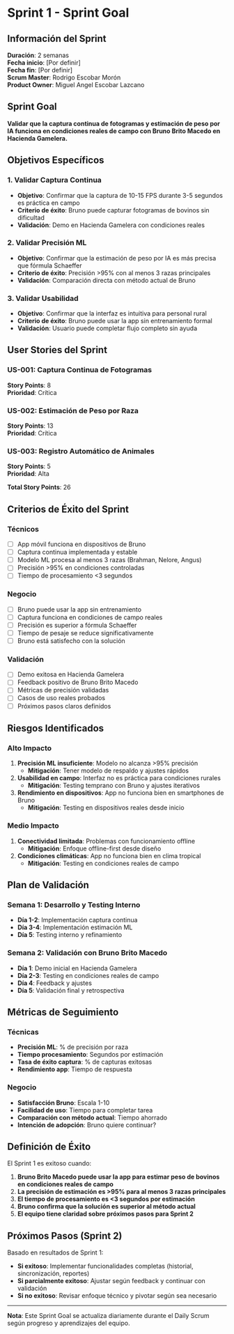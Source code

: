 # Sprint 1 - Sprint Goal

## Información del Sprint

**Duración**: 2 semanas  
**Fecha inicio**: [Por definir]  
**Fecha fin**: [Por definir]  
**Scrum Master**: Rodrigo Escobar Morón  
**Product Owner**: Miguel Angel Escobar Lazcano  

## Sprint Goal

**Validar que la captura continua de fotogramas y estimación de peso por IA funciona en condiciones reales de campo con Bruno Brito Macedo en Hacienda Gamelera.**

## Objetivos Específicos

### 1. Validar Captura Continua
- **Objetivo**: Confirmar que la captura de 10-15 FPS durante 3-5 segundos es práctica en campo
- **Criterio de éxito**: Bruno puede capturar fotogramas de bovinos sin dificultad
- **Validación**: Demo en Hacienda Gamelera con condiciones reales

### 2. Validar Precisión ML
- **Objetivo**: Confirmar que la estimación de peso por IA es más precisa que fórmula Schaeffer
- **Criterio de éxito**: Precisión >95% con al menos 3 razas principales
- **Validación**: Comparación directa con método actual de Bruno

### 3. Validar Usabilidad
- **Objetivo**: Confirmar que la interfaz es intuitiva para personal rural
- **Criterio de éxito**: Bruno puede usar la app sin entrenamiento formal
- **Validación**: Usuario puede completar flujo completo sin ayuda

## User Stories del Sprint

### US-001: Captura Continua de Fotogramas
**Story Points**: 8  
**Prioridad**: Crítica

### US-002: Estimación de Peso por Raza
**Story Points**: 13  
**Prioridad**: Crítica

### US-003: Registro Automático de Animales
**Story Points**: 5  
**Prioridad**: Alta

**Total Story Points**: 26

## Criterios de Éxito del Sprint

### Técnicos
- [ ] App móvil funciona en dispositivos de Bruno
- [ ] Captura continua implementada y estable
- [ ] Modelo ML procesa al menos 3 razas (Brahman, Nelore, Angus)
- [ ] Precisión >95% en condiciones controladas
- [ ] Tiempo de procesamiento <3 segundos

### Negocio
- [ ] Bruno puede usar la app sin entrenamiento
- [ ] Captura funciona en condiciones de campo reales
- [ ] Precisión es superior a fórmula Schaeffer
- [ ] Tiempo de pesaje se reduce significativamente
- [ ] Bruno está satisfecho con la solución

### Validación
- [ ] Demo exitosa en Hacienda Gamelera
- [ ] Feedback positivo de Bruno Brito Macedo
- [ ] Métricas de precisión validadas
- [ ] Casos de uso reales probados
- [ ] Próximos pasos claros definidos

## Riesgos Identificados

### Alto Impacto
1. **Precisión ML insuficiente**: Modelo no alcanza >95% precisión
   - **Mitigación**: Tener modelo de respaldo y ajustes rápidos
2. **Usabilidad en campo**: Interfaz no es práctica para condiciones rurales
   - **Mitigación**: Testing temprano con Bruno y ajustes iterativos
3. **Rendimiento en dispositivos**: App no funciona bien en smartphones de Bruno
   - **Mitigación**: Testing en dispositivos reales desde inicio

### Medio Impacto
1. **Conectividad limitada**: Problemas con funcionamiento offline
   - **Mitigación**: Enfoque offline-first desde diseño
2. **Condiciones climáticas**: App no funciona bien en clima tropical
   - **Mitigación**: Testing en condiciones reales de campo

## Plan de Validación

### Semana 1: Desarrollo y Testing Interno
- **Día 1-2**: Implementación captura continua
- **Día 3-4**: Implementación estimación ML
- **Día 5**: Testing interno y refinamiento

### Semana 2: Validación con Bruno Brito Macedo
- **Día 1**: Demo inicial en Hacienda Gamelera
- **Día 2-3**: Testing en condiciones reales de campo
- **Día 4**: Feedback y ajustes
- **Día 5**: Validación final y retrospectiva

## Métricas de Seguimiento

### Técnicas
- **Precisión ML**: % de precisión por raza
- **Tiempo procesamiento**: Segundos por estimación
- **Tasa de éxito captura**: % de capturas exitosas
- **Rendimiento app**: Tiempo de respuesta

### Negocio
- **Satisfacción Bruno**: Escala 1-10
- **Facilidad de uso**: Tiempo para completar tarea
- **Comparación con método actual**: Tiempo ahorrado
- **Intención de adopción**: Bruno quiere continuar?

## Definición de Éxito

El Sprint 1 es exitoso cuando:

1. **Bruno Brito Macedo puede usar la app para estimar peso de bovinos en condiciones reales de campo**
2. **La precisión de estimación es >95% para al menos 3 razas principales**
3. **El tiempo de procesamiento es <3 segundos por estimación**
4. **Bruno confirma que la solución es superior al método actual**
5. **El equipo tiene claridad sobre próximos pasos para Sprint 2**

## Próximos Pasos (Sprint 2)

Basado en resultados de Sprint 1:

- **Si exitoso**: Implementar funcionalidades completas (historial, sincronización, reportes)
- **Si parcialmente exitoso**: Ajustar según feedback y continuar con validación
- **Si no exitoso**: Revisar enfoque técnico y pivotar según sea necesario

---

**Nota**: Este Sprint Goal se actualiza diariamente durante el Daily Scrum según progreso y aprendizajes del equipo.
